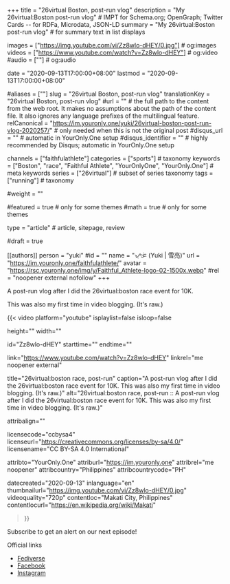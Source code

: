 +++
title = "26virtual Boston, post-run vlog"
description = "My 26virtual:Boston post-run vlog"													# IMPT for Schema.org; OpenGraph; Twitter Cards -- for RDFa, Microdata, JSON-LD
summary = "My 26virtual:Boston post-run vlog"																											# for summary text in list displays

images = ["https://img.youtube.com/vi/Zz8wlo-dHEY/0.jpg"]																											# og:images
videos = ["https://www.youtube.com/watch?v=Zz8wlo-dHEY"]																											# og:video
#audio = [""]																												# og:audio

date = "2020-09-13T17:00:00+08:00"
lastmod = "2020-09-13T17:00:00+08:00"

#aliases = [""]
slug = "26virtual Boston, post-run vlog"
translationKey = "26virtual Boston, post-run vlog"
#url = ""																														# the full path to the content from the web root. It makes no assumptions about the path of the content file. It also ignores any language prefixes of the multilingual feature.
relCanonical = "https://im.youronly.one/yuki/26virtual-boston-post-run-vlog-2020257/"																									# only needed when this is not the original post
#disqus_url = ""                                                    # automatic in YourOnly.One setup
#disqus_identifier = ""                                             # highly recommended by Disqus; automatic in YourOnly.One setup

channels = ["faithfulathlete"]
categories = ["sports"]																									# taxonomy
keywords = ["Boston", "race", "Faithful Athlete", "YourOnlyOne", "YourOnly.One"]																										# meta keywords
series = ["26virtual"]																											# subset of series taxonomy
tags = ["running"]																						# taxonomy

#weight = ""

#featured = true																									# only for some themes
#math = true																											# only for some themes

type = "article"                                                           # article, sitepage, review

#draft = true

[[authors]]
person = "yuki"
#id = ""
name = "ᜌᜓᜃᜒ (Yuki | 雪亮)"
url = "https://im.youronly.one/faithfulathlete/"
avatar = "https://rsc.youronly.one/img/y/Faithful_Athlete-logo-02-1500x.webp"
#rel = "noopener external nofollow"
+++

A post-run vlog after I did the 26virtual:boston race event for 10K.

This was also my first time in video blogging. (It's raw.)

<!--more-->

{{< video
  platform="youtube"
  isplaylist=false
  isloop=false

  height=""
  width=""

  id="Zz8wlo-dHEY"
  starttime=""
  endtime=""

  link="https://www.youtube.com/watch?v=Zz8wlo-dHEY"
  linkrel="me noopener external"

  title="26virtual:boston race, post-run"
  caption="A post-run vlog after I did the 26virtual:boston race event for 10K. This was also my first time in video blogging. (It's raw.)"
  alt="26virtual:boston race, post-run :: A post-run vlog after I did the 26virtual:boston race event for 10K. This was also my first time in video blogging. (It's raw.)"

  attribalign=""

  licensecode="ccbysa4"
  licenseurl="https://creativecommons.org/licenses/by-sa/4.0/"
  licensename="CC BY-SA 4.0 International"

  attribto="YourOnly.One"
  attriburl="https://im.youronly.one"
  attribrel="me noopener"
  attribcountry="Philippines"
  attribcountrycode="PH"

  datecreated="2020-09-13"
  inlanguage="en"
  thumbnailurl="https://img.youtube.com/vi/Zz8wlo-dHEY/0.jpg"
  videoquality="720p"
  contentloc="Makati City, Philippines"
  contentlocurl="https://en.wikipedia.org/wiki/Makati"
>}}

Subscribe to get an alert on our next episode!

Official links

- [Fediverse](https://koyu.space/@faithfulathlete)
- [Facebook](https://facebook.com/faithful.athlete)
- [Instagram](https://instagram.com/faithful.athlete)
